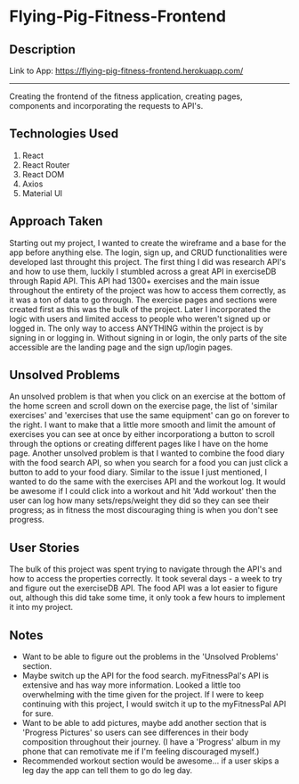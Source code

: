 # Flying-Pig-Fitness-Frontend

## Description
Link to App: https://flying-pig-fitness-frontend.herokuapp.com/
***
Creating the frontend of the fitness application, creating pages, components and incorporating the requests to API's.

## Technologies Used

1. React
2. React Router
3. React DOM
4. Axios
5. Material UI

## Approach Taken
Starting out my project, I wanted to create the wireframe and a base for the app before anything else. The login, sign up, and CRUD functionalities were developed last throught this project. The first thing I did was research API's and how to use them, luckily I stumbled across a great API in exerciseDB through Rapid API. This API had 1300+ exercises and the main issue throughout the entirety of the project was how to access them correctly, as it was a ton of data to go through. The exercise pages and sections were created first as this was the bulk of the project. Later I incorporated the logic with users and limited access to people who weren't signed up or logged in. The only way to access ANYTHING within the project is by signing in or logging in. Without signing in or login, the only parts of the site accessible are the landing page and the sign up/login pages. 


## Unsolved Problems
An unsolved problem is that when you click on an exercise at the bottom of the home screen and scroll down on the exercise page, the list of 'similar exercises' and 'exercises that use the same equipment' can go on forever to the right. I want to make that a little more smooth and limit the amount of exercises you can see at once by either incorporationg a button to scroll through the options or creating different pages like I have on the home page.
Another unsolved problem is that I wanted to combine the food diary with the food search API, so when you search for a food you can just click a button to add to your food diary.
Similar to the issue I just mentioned, I wanted to do the same with the exercises API and the workout log. It would be awesome if I could click into a workout and hit 'Add workout' then the user can log how many sets/reps/weight they did so they can see their progress; as in fitness the most discouraging thing is when you don't see progress.

## User Stories
The bulk of this project was spent trying to navigate through the API's and how to access the properties correctly. It took several days - a week to try and figure out the exerciseDB API. The food API was a lot easier to figure out, although this did take some time, it only took a few hours to implement it into my project. 

## Notes

- Want to be able to figure out the problems in the 'Unsolved Problems' section.
- Maybe switch up the API for the food search. myFitnessPal's API is extensive and has way more information. Looked a little too overwhelming with the time given for the project. If I were to keep continuing with this project, I would switch it up to the myFitnessPal API for sure. 
- Want to be able to add pictures, maybe add another section that is 'Progress Pictures' so users can see differences in their body composition throughout their journey. (I have a 'Progress' album in my phone that can remotivate me if I'm feeling discouraged myself.) 
- Recommended workout section would be awesome... if a user skips a leg day the app can tell them to go do leg day. 
